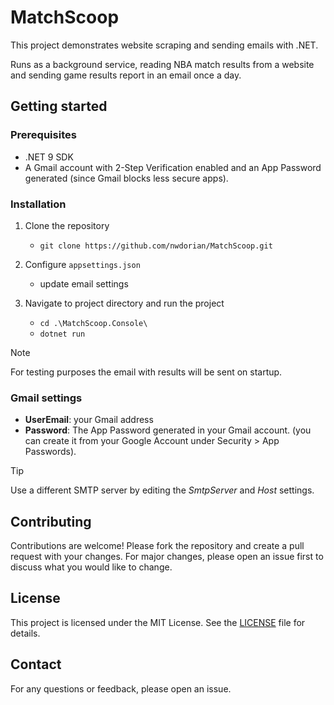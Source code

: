 # MatchScoop

This project demonstrates website scraping and sending emails with .NET.

Runs as a background service, reading NBA match results from a website and sending game results report in an email once a day.

## Getting started

### Prerequisites

- .NET 9 SDK
- A Gmail account with 2-Step Verification enabled and an App Password generated (since Gmail blocks less secure apps).

### Installation

1. Clone the repository
    - `git clone https://github.com/nwdorian/MatchScoop.git`

2. Configure `appsettings.json`
    - update email settings
3. Navigate to project directory and run the project
    - `cd .\MatchScoop.Console\`
    - `dotnet run`

> [!NOTE]
> For testing purposes the email with results will be sent on startup.

### Gmail settings

- **UserEmail**: your Gmail address
- **Password**: The App Password generated in your Gmail account. (you can create it from your Google Account under Security > App Passwords).

> [!TIP]
> Use a different SMTP server by editing the *SmtpServer* and *Host* settings.

## Contributing

Contributions are welcome! Please fork the repository and create a pull request with your changes. For major changes, please open an issue first to discuss what you would like to change.

## License

This project is licensed under the MIT License. See the [LICENSE](./LICENSE) file for details.

## Contact

For any questions or feedback, please open an issue.
